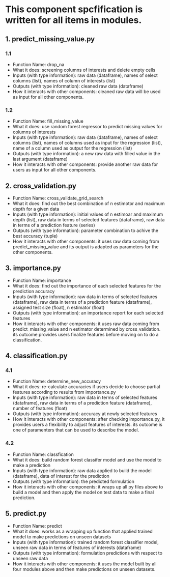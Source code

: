 # This component spcfification is written for all items in modules. 

## 1. predict_missing_value.py
### 1.1
* Function Name: drop_na
* What it does: screening columns of interests and delete empty cells
* Inputs (with type information): raw data (dataframe), names of select columns (list), names of column of interests (list)
* Outputs (with type information): cleaned raw data (dataframe)
* How it interacts with other components: cleaned raw data will be used as input for all other components. 

### 1.2
* Function Name: fill_missing_value
* What it does: use random forest regressor to predict missing values for columns of interests
* Inputs (with type information): raw data (dataframe), names of select columns (list), names of columns used as input for the regression (list), name of a column used as output for the regression (list)
* Outputs (with type information): a new raw data with filled value in the last argument (dataframe)
* How it interacts with other components: provide another raw data for users as input for all other components. 

## 2. cross_validation.py
* Function Name: cross_validate_grid_search
* What it does: find out the best combination of n estimotor and maximum depth for a given data
* Inputs (with type information): initial values of n estimoar and maximum depth (list), raw data in terms of selected features (dataframe), raw data in terms of a prediction feature (series)
* Outputs (with type information): parameter combination to achive the best accuracy (tuple) 
* How it interacts with other components: it uses raw data coming from predict_missing_value and its output is adapted as parameters for the other components. 

## 3. importance.py
* Function Name: importance
* What it does: find out the importance of each selected features for the prediction accuracy
* Inputs (with type information): raw data in terms of selected features (dataframe), raw data in terms of a prediction feature (dataframe), assigned test size (float), n estimator (float)
* Outputs (with type information): an importance report for each selected features
* How it interacts with other components: it uses raw data coming from predict_missing_value and n estimator determined by cross_validation. its outcome provides users finalize features before moving on to do a classification. 

## 4. classification.py
### 4.1
* Function Name: determine_new_accuracy
* What it does: re-calculate accuracies if users decide to choose partial features according to results from importance.py
* Inputs (with type information): raw data in terms of selected features (dataframe), raw data in terms of a prediction feature (dataframe), number of features (float)
* Outputs (with type information): accuracy at newly selected features
* How it interacts with other components: after checking importance.py, it provides users a flexibility to adjust features of interests. its outcome is one of paramenters that can be used to describe the model. 

### 4.2
* Function Name: classfication
* What it does: build random forest classifer model and use the model to make a prediction 
* Inputs (with type information): raw data applied to build the model (dataframe), data of interest for the prediction
* Outputs (with type information): the predicted formulation
* How it interacts with other components: it wraps up all py files above to build a model and then apply the model on test data to make a final prediction. 

## 5. predict.py
* Function Name: predict
* What it does: works as a wrapping up function that applied trained model to make predictions on unseen datasets
* Inputs (with type information): trained random forest classifier model, unseen raw data in terms of features of interests (dataframe)
* Outputs (with type information): formulation predictions with respect to unseen raw data
* How it interacts with other components: it uses the model built by all four modules above and then make predictions on unseen datasets. 
